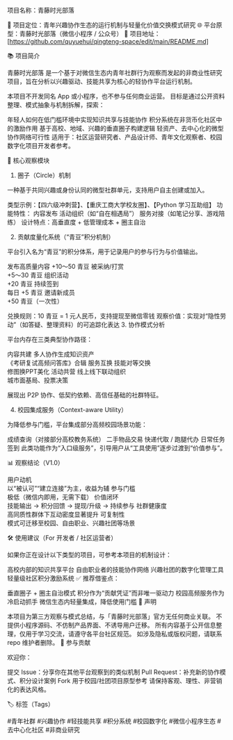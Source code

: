 项目名称：青藤时光部落

📌 项目定位：青年兴趣协作生态的运行机制与轻量化价值交换模式研究
🌐 平台原型：青藤时光部落（微信小程序 / 公众号）
🔗 项目地址：[https://github.com/quyuehui/qingteng-space/edit/main/README.md]

 📚 项目简介

青藤时光部落 是一个基于对微信生态内青年社群行为观察而发起的非商业性研究项目，旨在分析以兴趣驱动、技能共享为核心的轻协作平台运行机制。

本项目不开发同名 App 或小程序，也不参与任何商业运营。
目标是通过公开资料整理、模式抽象与机制拆解，探索：

年轻人如何在低门槛环境中实现知识共享与技能协作
积分系统在非货币化社区中的激励作用
基于高校、地域、兴趣的垂直圈子构建逻辑
轻资产、去中心化的微型协作网络可行性
 适用于：社区运营研究者、产品设计师、青年文化观察者、校园数字化项目开发者参考。

 🧩 核心观察模块

1. 圈子（Circle）机制

一种基于共同兴趣或身份认同的微型社群单元，支持用户自主创建或加入。

类型示例：【四六级冲刺营】、【重庆工商大学校友圈】、【Python 学习互助组】
功能特性：
内容发布
活动组织（如“自在相遇局”）
服务对接（如笔记分享、游戏陪练）
 设计特点：高垂直度 + 低管理成本 + 圈主自治 

 2. 贡献度量化系统（“青豆”积分机制）

平台引入名为“青豆”的积分体系，用于记录用户的参与行为与价值输出。

发布高质量内容	
+10～50 青豆
被采纳/打赏	
+5～30 青豆
组织活动	
+20 青豆
持续签到	
每日 +5 青豆
邀请新成员	
+50 青豆（一次性）
 
 兑换规则：10 青豆 = 1 元人民币，支持提现至微信零钱
观察价值：实现对“隐性劳动”（如答疑、整理资料）的可追踪化表达
 3. 协作模式分析

平台内存在三类典型协作路径：

内容共建
多人协作生成知识资产	
《考研复试高频问答库》合辑
服务互换
技能对等交换	
修图换PPT美化
活动共营
线上线下联动组织	
城市面基局、投票决策
 
 展现出 P2P 协作、低契约依赖、高信任基础的社群特征。 

 4. 校园集成服务（Context-aware Utility）

为降低参与门槛，平台集成部分高频校园场景功能：

成绩查询（对接部分高校教务系统）
二手物品交易
快递代取 / 跑腿代办
日常任务签到
 此类功能作为“入口级服务”，引导用户从“工具使用”逐步过渡到“价值参与”。

 📊 观察结论（V1.0）

用户动机	
以“被认可”“建立连接”为主，收益为辅
参与门槛	
极低（微信内即用，无需下载）
价值闭环	
技能输出 → 积分回馈 → 提现/升级 → 持续参与
社群健康度	
高同质性群体下互动密度显著提升
可复制性	
模式可迁移至校园、自由职业、兴趣社团等场景
 
 🛠️ 使用建议（For 开发者 / 社区运营者）

如果你正在设计以下类型的项目，可参考本项目的机制设计：

高校内部的知识共享平台
自由职业者的技能协作网络
兴趣社团的数字化管理工具
轻量级社区积分激励系统
 ✅ 推荐借鉴点：

垂直圈子 + 圈主自治模式
积分作为“贡献凭证”而非唯一驱动力
校园高频服务作为冷启动抓手
微信生态内轻量集成，降低使用门槛
 📄 声明

本项目为第三方观察与模式总结，与「青藤时光部落」官方无任何商业关联。
不提供小程序源码、不仿制产品界面、不诱导用户迁移。
所有内容基于公开信息整理，仅用于学习交流，请遵守各平台社区规范。
如涉及隐私或版权问题，请联系 repo 维护者删除。
 🤝 参与贡献

欢迎你：

提交 Issue：分享你在其他平台观察到的类似机制
Pull Request：补充新的协作模式、积分设计案例
Fork 用于校园/社团项目原型参考
 请保持客观、理性、非营销化的表达风格。

 🏷️ 标签（Tags）

#青年社群 #兴趣协作 #轻技能共享 #积分系统 #校园数字化 #微信小程序生态 #去中心化社区 #非商业研究
